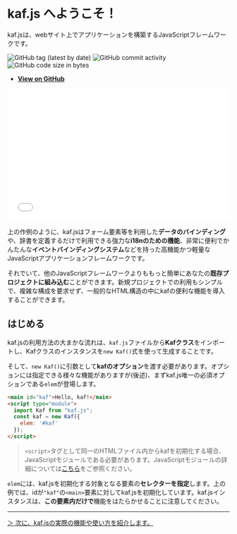 # kaf.js へようこそ！

kaf.jsは、webサイト上でアプリケーションを構築するJavaScriptフレームワークです。

![GitHub tag (latest by date)](https://img.shields.io/github/v/tag/mtsgi/kafjs?style=for-the-badge&logo=github)
![GitHub commit activity](https://img.shields.io/github/commit-activity/y/mtsgi/kafjs?color=green&style=for-the-badge&logo=github)
![GitHub code size in bytes](https://img.shields.io/github/languages/code-size/mtsgi/?kafjsstyle=for-the-badge&logo=github)

- **[View on GitHub](https://github.com/mtsgi/kafjs)**

<iframe width="100%" height="300" src="//jsfiddle.net/mtsgi/b2c9m14v/28/embedded/js,html,result/" allowfullscreen="allowfullscreen" allowpaymentrequest frameborder="0"></iframe>

上の作例のように、kaf.jsはフォーム要素等を利用した**データのバインディング**や、辞書を定義するだけで利用できる強力な**i18nのための機能**、非常に便利でかんたんな**イベントバインディングシステム**などを持った高機能かつ軽量なJavaScriptアプリケーションフレームワークです。

それでいて、他のJavaScriptフレームワークよりももっと簡単にあなたの**既存プロジェクトに組み込む**ことができます。新規プロジェクトでの利用もシンプルで、複雑な構成を要求せず、一般的なHTML構造の中にkafの便利な機能を導入することができます。

## はじめる

kaf.jsの利用方法の大まかな流れは、`kaf.js`ファイルから**Kafクラス**をインポートし、Kafクラスのインスタンスを`new Kaf()`式を使って生成することです。

そして、`new Kaf()`に引数として**kafのオプション**を渡す必要があります。オプションには指定できる様々な機能がありますが(後述)、まずkaf.js唯一の必須オプションである`elem`が登場します。

```html
<main id="kaf">Hello, kaf!</main>
<script type="module">
  import Kaf from "kaf.js";
  const kaf = new Kaf({
    elem: '#kaf'
  });
</script>
```

> `<script>`タグとして同一のHTMLファイル内からkafを初期化する場合、JavaScriptモジュールである必要があります。JavaScriptモジュールの詳細については[こちら](https://developer.mozilla.org/ja/docs/Web/JavaScript/Guide/Modules)をご参照ください。

`elem`には、kaf.jsを初期化する対象となる要素の**セレクターを指定**します。上の例では、idが`"kaf"`の`<main>`要素に対してkaf.jsを初期化しています。kaf.jsインスタンスは、**この要素内だけで**機能をはたらかせることに注意してください。

---

[＞ 次に、kaf.jsの実際の機能や使い方を紹介します。](/guide)
